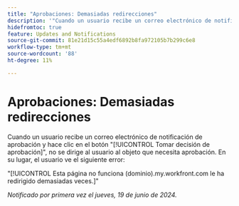 ```yaml
---
title: "Aprobaciones: Demasiadas redirecciones"
description: '"Cuando un usuario recibe un correo electrónico de notificación de aprobación y hace clic en el botón Tomar decisión de aprobación, no se le dirige al objeto que necesita aprobación. En su lugar, el usuario ve un error”.'
hidefromtoc: true
feature: Updates and Notifications
source-git-commit: 81e21d15c55a4edf6892b8fa972105b7b299c6e8
workflow-type: tm+mt
source-wordcount: '88'
ht-degree: 11%

---
```



# Aprobaciones: Demasiadas redirecciones

Cuando un usuario recibe un correo electrónico de notificación de aprobación y hace clic en el botón &quot;[!UICONTROL Tomar decisión de aprobación]&quot;, no se dirige al usuario al objeto que necesita aprobación. En su lugar, el usuario ve el siguiente error:

&quot;[!UICONTROL Esta página no funciona (dominio).my.workfront.com le ha redirigido demasiadas veces.]&quot;

_Notificado por primera vez el jueves, 19 de junio de 2024._
